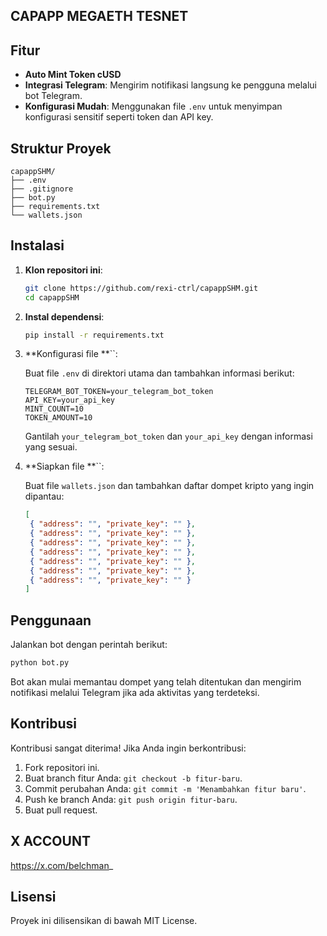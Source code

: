 ## CAPAPP MEGAETH TESNET

## Fitur

- **Auto Mint Token cUSD**
- **Integrasi Telegram**: Mengirim notifikasi langsung ke pengguna melalui bot Telegram.
- **Konfigurasi Mudah**: Menggunakan file `.env` untuk menyimpan konfigurasi sensitif seperti token dan API key.

## Struktur Proyek

```
capappSHM/
├── .env               
├── .gitignore         
├── bot.py             
├── requirements.txt   
└── wallets.json       
```

## Instalasi

1. **Klon repositori ini**:

   ```bash
   git clone https://github.com/rexi-ctrl/capappSHM.git
   cd capappSHM
   ```

2. **Instal dependensi**:

   ```bash
   pip install -r requirements.txt
   ```

3. **Konfigurasi file **``:

   Buat file `.env` di direktori utama dan tambahkan informasi berikut:

   ```env
   TELEGRAM_BOT_TOKEN=your_telegram_bot_token
   API_KEY=your_api_key
   MINT_COUNT=10
   TOKEN_AMOUNT=10
   ```

   Gantilah `your_telegram_bot_token` dan `your_api_key` dengan informasi yang sesuai.

5. **Siapkan file **``:

   Buat file `wallets.json` dan tambahkan daftar dompet kripto yang ingin dipantau:

   ```json
   [
    { "address": "", "private_key": "" },
    { "address": "", "private_key": "" },
    { "address": "", "private_key": "" },
    { "address": "", "private_key": "" },
    { "address": "", "private_key": "" },
    { "address": "", "private_key": "" },
    { "address": "", "private_key": "" }
   ]
   ```

## Penggunaan

Jalankan bot dengan perintah berikut:

```bash
python bot.py
```

Bot akan mulai memantau dompet yang telah ditentukan dan mengirim notifikasi melalui Telegram jika ada aktivitas yang terdeteksi.

## Kontribusi

Kontribusi sangat diterima! Jika Anda ingin berkontribusi:

1. Fork repositori ini.
2. Buat branch fitur Anda: `git checkout -b fitur-baru`.
3. Commit perubahan Anda: `git commit -m 'Menambahkan fitur baru'`.
4. Push ke branch Anda: `git push origin fitur-baru`.
5. Buat pull request.

## X ACCOUNT

https://x.com/belchman_

## Lisensi

Proyek ini dilisensikan di bawah MIT License.

